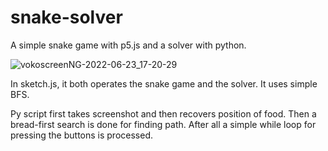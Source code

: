 # snake-solver
A simple snake game with p5.js and a solver with python.

![vokoscreenNG-2022-06-23_17-20-29](https://user-images.githubusercontent.com/85784378/175322293-ce42c8cd-37ea-4258-a462-2a44f5fd45b8.gif)


In sketch.js, it both operates the snake game and the solver. It uses simple BFS.

Py script first takes screenshot and then recovers position of food. Then a bread-first search is done for finding path. After all a simple while loop for pressing the buttons is processed.





